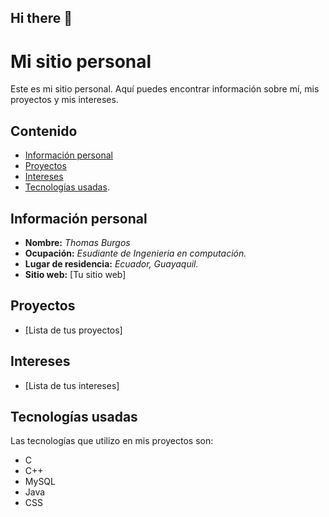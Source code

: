 ## Hi there 👋

# Mi sitio personal
Este es mi sitio personal. Aquí puedes encontrar información sobre mí, mis
proyectos y mis intereses.
## Contenido
* [Información personal](#información-personal)
* [Proyectos](#proyectos)
* [Intereses](#intereses)
* [Tecnologías usadas](#tecnologías-usadas).
## Información personal
* **Nombre:** *Thomas Burgos*  
* **Ocupación:** *Esudiante de Ingenieria en computación.*
* **Lugar de residencia:** *Ecuador, Guayaquil.*
* **Sitio web:** [Tu sitio web]
## Proyectos
* [Lista de tus proyectos]
## Intereses
* [Lista de tus intereses]
## Tecnologías usadas
Las tecnologías que utilizo en mis proyectos son:

- C  
- C++  
- MySQL  
- Java  
- CSS

